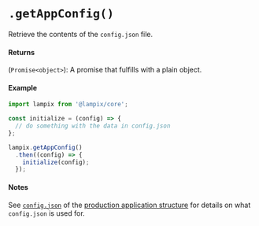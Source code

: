 # `.getAppConfig()`

Retrieve the contents of the `config.json` file.

#### Returns

(`Promise<object>`): A promise that fulfills with a plain object.

#### Example

```js
import lampix from '@lampix/core';

const initialize = (config) => {
  // do something with the data in config.json
};

lampix.getAppConfig()
  .then((config) => {
    initialize(config);
  });
```

#### Notes

See [`config.json`](../../application-structure.md#config-and-schema) of the [production application structure](../../application-structure.md) for details on what `config.json` is used for.
